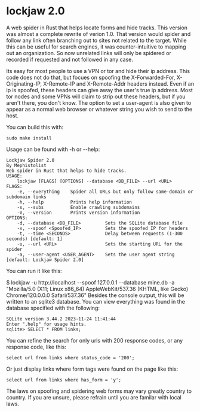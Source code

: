 # lockjaw 2.0
A web spider in Rust that helps locate forms and hide tracks. This version was almost a complete rewrite of verion 1.0. That version would spider and follow any link often branching out to sites not related to the target. While this can be useful for search engines, it was counter-intuitive to mapping out an organization. So now unrelated links will only be spidered or recorded if requested and not followed in any case. 

Its easy for most people to use a VPN or tor and hide their ip address. This code does not do that, but focues on spoofing the X-Forwarded-For, X-Originating-IP, X-Remote-IP and X-Remote-Addr headers instead. Even if an ip is spoofed, these headers can give away the user's true ip address. Most tor nodes and some VPNs will claim to strip out these headers, but if you aren't there, you don't know. The option to set a user-agent is also given to appear as a normal web browser or whatever string you wish to send to the host.

You can build this with:

```sudo make install```

Usage can be found with -h or --help:

```$ lockjaw -h             
Lockjaw Spider 2.0
By Mephistolist
Web spider in Rust that helps to hide tracks.
USAGE:
    lockjaw [FLAGS] [OPTIONS] --database <DB_FILE> --url <URL>
FLAGS:
    -e, --everything    Spider all URLs but only follow same-domain or subdomain links
    -h, --help          Prints help information
    -s, --subs          Enable crawling subdomains
    -V, --version       Prints version information
OPTIONS:
    -d, --database <DB_FILE>         Sets the SQLite database file
    -x, --spoof <Spoofed_IP>         Sets the spoofed IP for headers
    -t, --time <SECONDS>             Delay between requests (1-300 seconds) [default: 1]
    -u, --url <URL>                  Sets the starting URL for the spider
    -a, --user-agent <USER_AGENT>    Sets the user agent string [default: Lockjaw Spider 2.0]
```
You can run it like this:

$ lockjaw -u http://localhost --spoof 127.0.0.1 --database mine.db -a "Mozilla/5.0 (X11; Linux x86_64) AppleWebKit/537.36 (KHTML, like Gecko) Chrome/120.0.0.0 Safari/537.36"
Besides the console output, this will be written to an sqlite3 database. You can view everything was found in the database specified with the following:

```$ sqlite3 mine.db                                                                   
SQLite version 3.44.2 2023-11-24 11:41:44
Enter ".help" for usage hints.
sqlite> SELECT * FROM links;
```
You can refine the search for only urls with 200 response codes, or any response code, like this:

```select url from links where status_code = '200';```

Or just display links where form tags were found on the page like this:

```select url from links where has_form = 'y';```

The laws on spoofing and spidering web forms may vary greatly country to country. If you are unsure, please refrain until you are familar with local laws.
